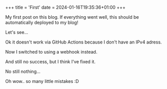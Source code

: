 +++
title = 'First'
date = 2024-01-16T19:35:36+01:00
+++

My first post on this blog.
If everything went well, this should be automatically deployed to my blog!

Let's see...

Ok it doesn't work via GitHub Actions because I don't have an IPv4 adress.

Now I switched to using a webhook instead.

And still no success, but I think I've fixed it.

No still nothing...

Oh wow.. so many little mistakes :D